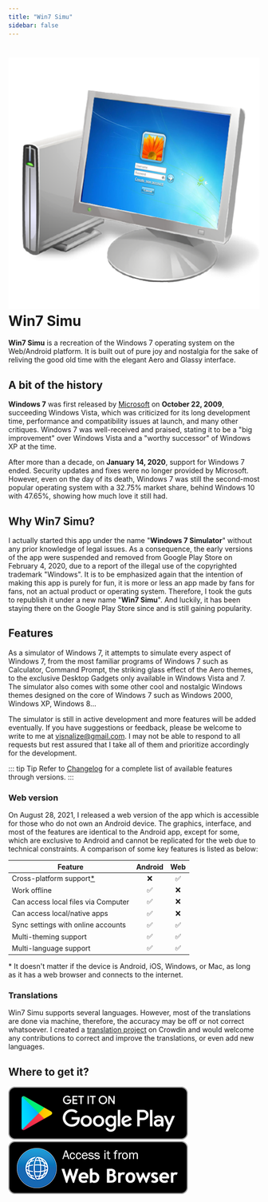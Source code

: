 ```yaml
---
title: "Win7 Simu"
sidebar: false
---
```


# ![win7simu](/assets/win7simu-logo.png) Win7 Simu

<div class="social">
  <comment-count />
  <social-share />
</div>

**Win7 Simu** is a recreation of the Windows 7 operating system on the Web/Android platform. It is built out of pure joy and nostalgia for the sake of reliving the good old time with the elegant Aero and Glassy interface.

## A bit of the history

**Windows 7** was first released by [Microsoft](https://en.wikipedia.org/wiki/Microsoft) on **October 22, 2009**, succeeding Windows Vista, which was criticized for its long development time, performance and compatibility issues at launch, and many other critiques. Windows 7 was well-received and praised, stating it to be a "big improvement" over Windows Vista and a "worthy successor" of Windows XP at the time.

After more than a decade, on **January 14, 2020**, support for Windows 7 ended. Security updates and fixes were no longer provided by Microsoft. However, even on the day of its death, Windows 7 was still the second-most popular operating system with a 32.75% market share, behind Windows 10 with 47.65%, showing how much love it still had.

## Why Win7 Simu?

I actually started this app under the name "**Windows 7 Simulator**" without any prior knowledge of legal issues. As a consequence, the early versions of the app were suspended and removed from Google Play Store on February 4, 2020, due to a report of the illegal use of the copyrighted trademark "Windows". It is to be emphasized again that the intention of making this app is purely for fun, it is more or less an app made by fans for fans, not an actual product or operating system. Therefore, I took the guts to republish it under a new name "**Win7 Simu**". And luckily, it has been staying there on the Google Play Store since and is still gaining popularity.

## Features

As a simulator of Windows 7, it attempts to simulate every aspect of Windows 7, from the most familiar programs of Windows 7 such as Calculator, Command Prompt, the striking glass effect of the Aero themes, to the exclusive Desktop Gadgets only available in Windows Vista and 7. The simulator also comes with some other cool and nostalgic Windows themes designed on the core of Windows 7 such as Windows 2000, Windows XP, Windows 8...

The simulator is still in active development and more features will be added eventually. If you have suggestions or feedback, please be welcome to write to me at [visnalize@gmail.com](mailto:visnalize@gmail.com). I may not be able to respond to all requests but rest assured that I take all of them and prioritize accordingly for the development.

::: tip Tip
Refer to [Changelog](./changelog.md) for a complete list of available features through versions.
:::

### Web version

On August 28, 2021, I released a web version of the app which is accessible for those who do not own an Android device. The graphics, interface, and most of the features are identical to the Android app, except for some, which are exclusive to Android and cannot be replicated for the web due to technical constraints. A comparison of some key features is listed as below:

Feature | Android | Web
--------|:-------:|:---:
Cross-platform support[*](#cross-platform) | ❌ | ✅
Work offline | ✅ | ❌
Can access local files via Computer | ✅ | ❌
Can access local/native apps | ✅ | ❌
Sync settings with online accounts | ✅ | ✅
Multi-theming support | ✅ | ✅
Multi-language support | ✅ | ✅

<a name="cross-platform">*</a> It doesn't matter if the device is Android, iOS, Windows, or Mac, as long as it has a web browser and connects to the internet.

### Translations

Win7 Simu supports several languages. However, most of the translations are done via machine, therefore, the accuracy may be off or not correct whatsoever. I created a [translation project](https://crowdin.com/project/win7simu) on Crowdin and would welcome any contributions to correct and improve the translations, or even add new languages.

## Where to get it?

<div class="access">
  <a href="https://play.google.com/store/apps/details?id=com.visnalize.win7simu" target="_blank">
    <img src="/assets/access-store.png" alt="Play Store" />
  </a>
  <a href="https://win7simu.visnalize.com" target="_blank">
    <img src="/assets/access-web.png" alt="Web Browser" />
  </a>
</div>

<google-ads />

<comment-section />
